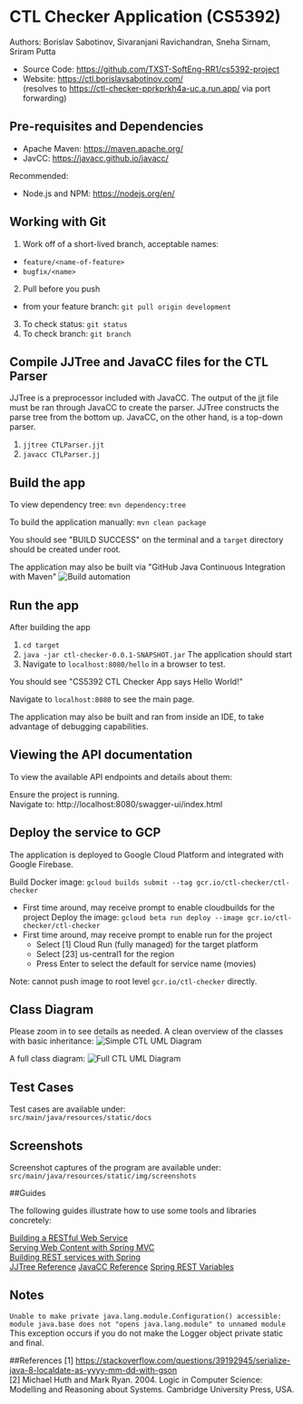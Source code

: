 # CTL Checker Application (CS5392) 

Authors: Borislav Sabotinov, Sivaranjani Ravichandran, Sneha Sirnam, Sriram Putta    
- Source Code: https://github.com/TXST-SoftEng-RR1/cs5392-project
- Website: https://ctl.borislavsabotinov.com/   
(resolves to https://ctl-checker-pprkprkh4a-uc.a.run.app/ via port forwarding) 

## Pre-requisites and Dependencies

- Apache Maven: https://maven.apache.org/         
- JavCC: https://javacc.github.io/javacc/

Recommended:    
- Node.js and NPM: https://nodejs.org/en/

## Working with Git

1. Work off of a short-lived branch, acceptable names: 
- `feature/<name-of-feature>`
- `bugfix/<name>`
2. Pull before you push
- from your feature branch: 
`git pull origin development`
3. To check status: `git status`
4. To check branch: `git branch`

## Compile JJTree and JavaCC files for the CTL Parser

JJTree is a preprocessor included with JavaCC. 
The output of the jjt file must be ran through JavaCC to create the parser. 
JJTree constructs the parse tree from the bottom up. 
JavaCC, on the other hand, is a top-down parser. 

1. `jjtree CTLParser.jjt`
2. `javacc CTLParser.jj`

## Build the app

To view dependency tree: 
`mvn dependency:tree`

To build the application manually: 
`mvn clean package`    

You should see "BUILD SUCCESS" on the terminal and a `target` directory should be created under root.

The application may also be built via "GitHub Java Continuous Integration with Maven" 
![Build automation](src/main/resources/static/img/screenshots/automatedBuildVerification.png)

## Run the app

After building the app 

1. `cd target`
2. `java -jar ctl-checker-0.0.1-SNAPSHOT.jar`
   The application should start
3. Navigate to `localhost:8080/hello` in a browser to test. 

You should see "CS5392 CTL Checker App says Hello World!"

Navigate to `localhost:8080` to see the main page. 

The application may also be built and ran from inside an IDE, 
to take advantage of debugging capabilities. 

## Viewing the API documentation
To view the available API endpoints and details about them:

Ensure the project is running.    
Navigate to: http://localhost:8080/swagger-ui/index.html

## Deploy the service to GCP

The application is deployed to Google Cloud Platform and integrated with 
Google Firebase. 

Build Docker image: `gcloud builds submit --tag gcr.io/ctl-checker/ctl-checker`   
- First time around, may receive prompt to enable cloudbuilds for the project
Deploy the image: `gcloud beta run deploy --image gcr.io/ctl-checker/ctl-checker`    
- First time around, may receive prompt to enable run for the project
  - Select [1] Cloud Run (fully managed) for the target platform
  - Select [23] us-central1 for the region
  - Press Enter to select the default for service name (movies)

Note: cannot push image to root level `gcr.io/ctl-checker` directly.

## Class Diagram
Please zoom in to see details as needed. 
A clean overview of the classes with basic inheritance: 
![Simple CTL UML Diagram](src/main/resources/static/img/CTLSimpleUML.png)

A full class diagram: 
![Full CTL UML Diagram](src/main/resources/static/img/CTLCheckerUML.png)

## Test Cases

Test cases are available under:   
 `src/main/java/resources/static/docs`

## Screenshots 

Screenshot captures of the program are available under:    
 `src/main/java/resources/static/img/screenshots`

##Guides

The following guides illustrate how to use some tools and libraries concretely:

[Building a RESTful Web Service](https://spring.io/guides/gs/rest-service/)    
[Serving Web Content with Spring MVC](https://spring.io/guides/gs/serving-web-content/)    
[Building REST services with Spring](https://spring.io/guides/tutorials/bookmarks/)    
[JJTree Reference](https://www.cs.purdue.edu/homes/hosking/javacc/doc/JJTree.html)
[JavaCC Reference](https://javacc.github.io/javacc/tutorials/examples.html#javacc-instructions)
[Spring REST Variables](https://stackoverflow.com/questions/55949044/global-variables-in-controller-class-are-overridden-with-latest-session-opened)

## Notes

`Unable to make private java.lang.module.Configuration() accessible: module java.base does not "opens java.lang.module" to unnamed module`
This exception occurs if you do not make the Logger object private static and final.  

##References
[1] https://stackoverflow.com/questions/39192945/serialize-java-8-localdate-as-yyyy-mm-dd-with-gson    
[2] Michael Huth and Mark Ryan. 2004. Logic in Computer Science: Modelling and Reasoning about Systems. 
Cambridge University Press, USA.
